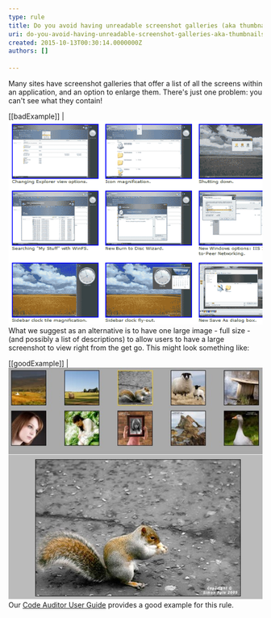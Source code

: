 ```yaml
---
type: rule
title: Do you avoid having unreadable screenshot galleries (aka thumbnails)?
uri: do-you-avoid-having-unreadable-screenshot-galleries-aka-thumbnails
created: 2015-10-13T00:30:14.0000000Z
authors: []

---
```


Many sites have screenshot galleries that offer a list of all the screens within an application, and an option to enlarge them. There's just one problem: you can't see what they contain!
 
[[badExample]]
| ![The contents of the screenshots are difficult to make out](ScreenGalleryBad.gif)
What we suggest as an alternative is to have one large image - full size - (and possibly a list of descriptions) to allow users to have a large screenshot to view right from the get go. This might look something like:

[[goodExample]]
| ![This is a viable alternative to a typical image gallery.](ScreenGalleryGood.jpg)
Our [Code Auditor User Guide](https://www.ssw.com.au/ssw/CodeAuditor/UserGuide.aspx) provides a good example for this rule.

